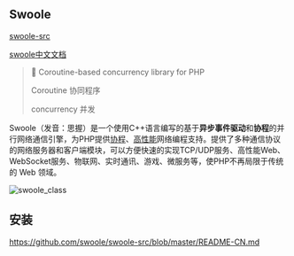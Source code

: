 Swoole
-----------
[swoole-src](https://github.com/swoole/swoole-src/)

[swoole中文文档](https://wiki.swoole.com/#/)

> 🚀 Coroutine-based concurrency library for PHP
>
> Coroutine   协同程序
>
> concurrency   并发

Swoole（发音：思握）是一个使用C++语言编写的基于**异步事件驱动**和**协程**的并行网络通信引擎，为PHP提供[协程](https://wiki.swoole.com/#/coroutine)、[高性能](https://wiki.swoole.com/#/question/use?id=swoole性能如何)网络编程支持。提供了多种通信协议的网络服务器和客户端模块，可以方便快速的实现TCP/UDP服务、高性能Web、WebSocket服务、物联网、实时通讯、游戏、微服务等，使PHP不再局限于传统的 Web 领域。

![swoole_class](/Users/andyron/myfield/github/LearnPHP/images/swoole_class.jpg)



## 安装

https://github.com/swoole/swoole-src/blob/master/README-CN.md

